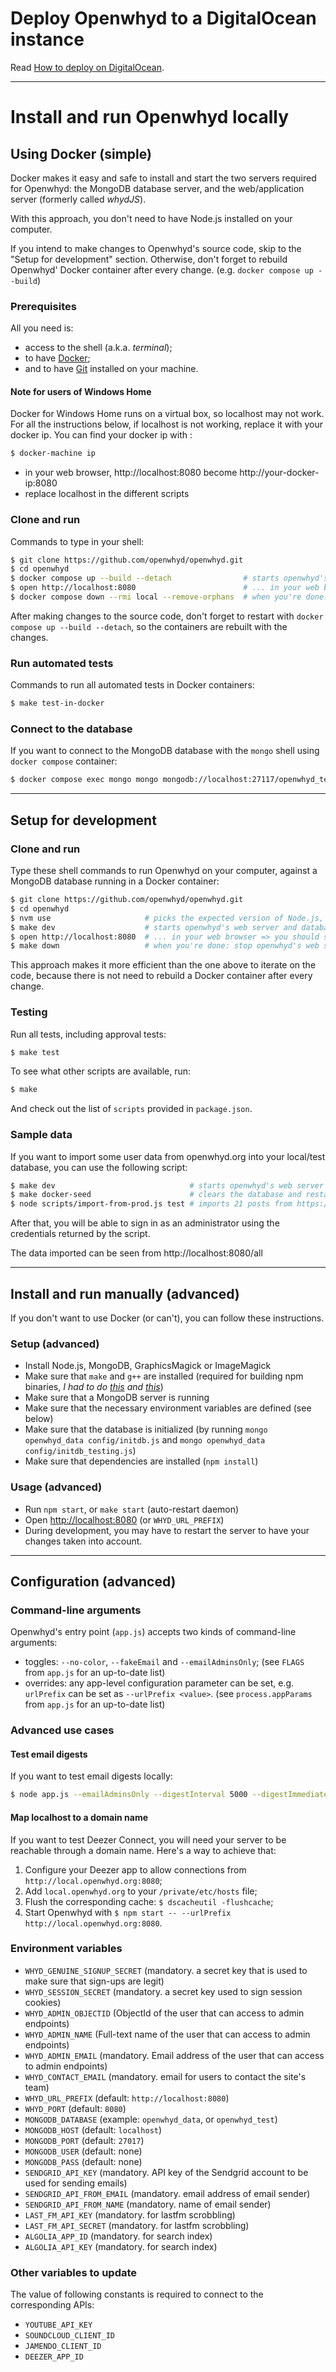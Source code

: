 # Deploy Openwhyd to a DigitalOcean instance

Read [How to deploy on DigitalOcean](./howto-deploy-on-digitalocean.md).

---

# Install and run Openwhyd locally

## Using Docker (simple)

Docker makes it easy and safe to install and start the two servers required for Openwhyd: the MongoDB database server, and the web/application server (formerly called _whydJS_).

With this approach, you don't need to have Node.js installed on your computer.

If you intend to make changes to Openwhyd's source code, skip to the "Setup for development" section. Otherwise, don't forget to rebuild Openwhyd' Docker container after every change. (e.g. `docker compose up --build`)

### Prerequisites

All you need is:

- access to the shell (a.k.a. _terminal_);
- to have [Docker](https://www.docker.com/products/docker-desktop);
- and to have [Git](https://www.atlassian.com/git/tutorials/install-git) installed on your machine.

#### Note for users of Windows Home

Docker for Windows Home runs on a virtual box, so localhost may not work. For all the instructions below, if localhost is not working, replace it with your docker ip. You can find your docker ip with :

```sh
$ docker-machine ip
```

- in your web browser, http://localhost:8080 become http://your-docker-ip:8080
- replace localhost in the different scripts

### Clone and run

Commands to type in your shell:

```sh
$ git clone https://github.com/openwhyd/openwhyd.git
$ cd openwhyd
$ docker compose up --build --detach                # starts openwhyd's web server and database in the background
$ open http://localhost:8080                        # ... in your web browser => you should see Openwhyd's home page! 🎉
$ docker compose down --rmi local --remove-orphans  # when you're done: stop openwhyd's web server and database
```

After making changes to the source code, don't forget to restart with `docker compose up --build --detach`, so the containers are rebuilt with the changes.

### Run automated tests

Commands to run all automated tests in Docker containers:

```sh
$ make test-in-docker
```

### Connect to the database

If you want to connect to the MongoDB database with the `mongo` shell using `docker compose` container:

```sh
$ docker compose exec mongo mongo mongodb://localhost:27117/openwhyd_test
```

---

## Setup for development

### Clone and run

Type these shell commands to run Openwhyd on your computer, against a MongoDB database running in a Docker container:

```sh
$ git clone https://github.com/openwhyd/openwhyd.git
$ cd openwhyd
$ nvm use                     # picks the expected version of Node.js, assuming it's installed
$ make dev                    # starts openwhyd's web server and database in the background
$ open http://localhost:8080  # ... in your web browser => you should see Openwhyd's home page! 🎉
$ make down                   # when you're done: stop openwhyd's web server and database
```

This approach makes it more efficient than the one above to iterate on the code, because there is not need to rebuild a Docker container after every change.

### Testing

Run all tests, including approval tests:

```sh
$ make test
```

To see what other scripts are available, run:

```sh
$ make
```

And check out the list of `scripts` provided in `package.json`.

### Sample data

If you want to import some user data from openwhyd.org into your local/test database, you can use the following script:

```sh
$ make dev                              # starts openwhyd's web server and database in the background
$ make docker-seed                      # clears the database and restarts openwhyd's container
$ node scripts/import-from-prod.js test # imports 21 posts from https://openwhyd.org/test
```

After that, you will be able to sign in as an administrator using the credentials returned by the script.

The data imported can be seen from http://localhost:8080/all

---

## Install and run manually (advanced)

If you don't want to use Docker (or can't), you can follow these instructions.

### Setup (advanced)

- Install Node.js, MongoDB, GraphicsMagick or ImageMagick
- Make sure that `make` and `g++` are installed (required for building npm binaries, _I had to do [this](https://github.com/fedwiki/wiki/issues/46) and [this](https://www.digitalocean.com/community/questions/node-gyp-rebuild-fails-on-install)_)
- Make sure that a MongoDB server is running
- Make sure that the necessary environment variables are defined (see below)
- Make sure that the database is initialized (by running `mongo openwhyd_data config/initdb.js` and `mongo openwhyd_data config/initdb_testing.js`)
- Make sure that dependencies are installed (`npm install`)

### Usage (advanced)

- Run `npm start`, or `make start` (auto-restart daemon)
- Open [http://localhost:8080](http://localhost:8080) (or `WHYD_URL_PREFIX`)
- During development, you may have to restart the server to have your changes taken into account.

---

## Configuration (advanced)

### Command-line arguments

Openwhyd's entry point (`app.js`) accepts two kinds of command-line arguments:

- toggles: `--no-color`, `--fakeEmail` and `--emailAdminsOnly`; (see `FLAGS` from `app.js` for an up-to-date list)
- overrides: any app-level configuration parameter can be set, e.g. `urlPrefix` can be set as `--urlPrefix <value>`. (see `process.appParams` from `app.js` for an up-to-date list)

### Advanced use cases

#### Test email digests

If you want to test email digests locally:

```sh
$ node app.js --emailAdminsOnly --digestInterval 5000 --digestImmediate true
```

#### Map localhost to a domain name

If you want to test Deezer Connect, you will need your server to be reachable through a domain name. Here's a way to achieve that:

1. Configure your Deezer app to allow connections from `http://local.openwhyd.org:8080`;
2. Add `local.openwhyd.org` to your `/private/etc/hosts` file;
3. Flush the corresponding cache: `$ dscacheutil -flushcache`;
4. Start Openwhyd with `$ npm start -- --urlPrefix http://local.openwhyd.org:8080`.

### Environment variables

- `WHYD_GENUINE_SIGNUP_SECRET` (mandatory. a secret key that is used to make sure that sign-ups are legit)
- `WHYD_SESSION_SECRET` (mandatory. a secret key used to sign session cookies)
- `WHYD_ADMIN_OBJECTID` (ObjectId of the user that can access to admin endpoints)
- `WHYD_ADMIN_NAME` (Full-text name of the user that can access to admin endpoints)
- `WHYD_ADMIN_EMAIL` (mandatory. Email address of the user that can access to admin endpoints)
- `WHYD_CONTACT_EMAIL` (mandatory. email for users to contact the site's team)
- `WHYD_URL_PREFIX` (default: `http://localhost:8080`)
- `WHYD_PORT` (default: `8080`)
- `MONGODB_DATABASE` (example: `openwhyd_data`, or `openwhyd_test`)
- `MONGODB_HOST` (default: `localhost`)
- `MONGODB_PORT` (default: `27017`)
- `MONGODB_USER` (default: none)
- `MONGODB_PASS` (default: none)
- `SENDGRID_API_KEY` (mandatory. API key of the Sendgrid account to be used for sending emails)
- `SENDGRID_API_FROM_EMAIL` (mandatory. email address of email sender)
- `SENDGRID_API_FROM_NAME` (mandatory. name of email sender)
- `LAST_FM_API_KEY` (mandatory. for lastfm scrobbling)
- `LAST_FM_API_SECRET` (mandatory. for lastfm scrobbling)
- `ALGOLIA_APP_ID` (mandatory. for search index)
- `ALGOLIA_API_KEY` (mandatory. for search index)

### Other variables to update

The value of following constants is required to connect to the corresponding APIs:

- `YOUTUBE_API_KEY`
- `SOUNDCLOUD_CLIENT_ID`
- `JAMENDO_CLIENT_ID`
- `DEEZER_APP_ID`
